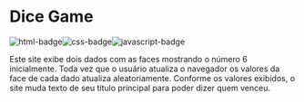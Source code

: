 # Dice Game

<div style="display: flex; flex-direction: row;">
  <img alt="html-badge" src="https://img.shields.io/badge/HTML5-E34F26?style=for-the-badge&logo=html5&logoColor=white">
  <img alt="css-badge" src="https://img.shields.io/badge/CSS3-1572B6?style=for-the-badge&logo=css3&logoColor=white">
  <img alt="javascript-badge" src="https://img.shields.io/badge/JavaScript-F7DF1E?style=for-the-badge&logo=javascript&logoColor=black">
</div>

Este site exibe dois dados com as faces mostrando o número 6 inicialmente. Toda vez que o usuário atualiza o navegador os valores da face de cada dado atualiza aleatoriamente. Conforme os valores exibidos, o site muda texto de seu título principal para poder dizer quem venceu.
